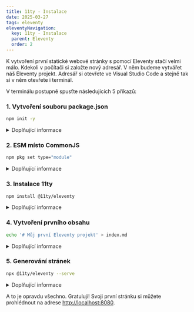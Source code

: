 ```yaml
---
title: 11ty - Instalace
date: 2025-03-27
tags: eleventy
eleventyNavigation:
  key: 11ty - Instalace
  parent: Eleventy 
  order: 2
---
```

K vytvoření první statické webové stránky s pomocí Eleventy stačí velmi málo. Kdekoli v počítači si založte nový adresář. V něm budeme vytvářet náš Eleventy projekt. Adresář si otevřete ve Visual Studio Code a stejně tak si v něm otevřete i terminál. 
<!-- excerpt --> V terminálu postupně spusťte následujících 5 příkazů: 


### 1. Vytvoření souboru package.json
```bash
npm init -y
```
<details>
  <summary>Doplňující informace</summary>
  <p>Dojde k vytvoření souboru package.json ve vašem adresáři. Soubor slouží jako základní konfigurace Node.js projektu. Zde se budou zapisovat například závislosti na instalovaných knihovnách, které se rozhodnete v projektu použít. Jednou z takových knihoven bude právě Eleventy.</p>
</details>

### 2. ESM místo CommonJS
```bash
npm pkg set type="module"
```
<details>
  <summary>Doplňující informace</summary>
  <p>Přidá do package.json extra řádek ("type": "module"), který definuje použití modulů v ESM formátu, což je novější způsob psaní JavaScriptu (proti předchozímu CommonJS). Tenhle příkaz není ani nutný. Pokud ale chcete používat moje zápisky, spusťte ho.</p>
</details>

### 3. Instalace 11ty
```bash
npm install @11ty/eleventy
```
<details>
  <summary>Doplňující informace</summary>
  <p>Do vašeho adresáře se nainstaluje Eleventy. Její instalace se propíše do package.json (do objektu dependencies). Díky tomu můžete například přesunout obsah vašeho Eleventy projektu do jiného adresáře a jedním příkazem (npm install) nainstalovat všechny knihovny zapsané v package.json znovu. S instalací Eleventy dojde také k vytvoření souboru package-lock.json a adresáře node_modules.</p>
</details>

### 4. Vytvoření prvního obsahu
```bash
echo '# Můj první Eleventy projekt' > index.md
```
<details>
  <summary>Doplňující informace</summary>
  <p>Vytvoří jednoduchý Markdown soubor s nadpisem „Můj první Eleventy projekt“. Eleventy z něj při generování (viz níže) vytvoří HTML stránku. Jde v podstatě o soubor s obsahem, který chcete na stránce zobrazit. Soubor by se měl jmenovat index.md, protože představuje výchozí stránku webu. Mohl by mít i jiný formát, například index.html, ale psaní obsahu v Markdownu je obecně považováno za jednu z hlavních výhod statických generátorů.</p>
</details>

### 5. Generování stránek
```bash
npx @11ty/eleventy --serve
```
<details>
  <summary>Doplňující informace</summary>
  <p>Dojde ke spuštění lokálního serveru, který nejen vygeneruje statické stránky, ale zároveň je zobrazí na http://localhost:8080. K tomu všemu je automaticky přegeneruje pokaždé, když uložíte ve vašem Eleventy projektu jakoukoli změnu. Příkaz vytvoří adresář "_site" do kterého se vygenerují vaše HTML stránky. Právě tento adresář obsahuje finální produkt celého našeho snažení - výstupní soubory, které můžete teoreticky vzít a nahrát kamkoli, kde budete svoje stránky hostovat. Btw. běh serveru ukončíte zkratkou Ctrl + C v terminálu.</p>
</details>

A to je opravdu všechno. Gratuluji! Svoji první stránku si můžete prohlédnout na adrese [http://localhost:8080](http://localhost:8080).


